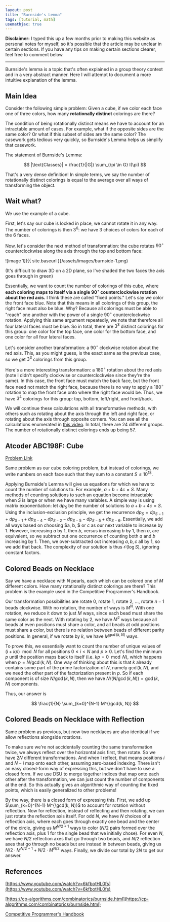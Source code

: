 ```yaml
---
layout: post
title: "Burnside's Lemma"
tags: [tutorial, math]
usemathjax: true
---
```


**Disclaimer:** I typed this up a few months prior to making this website as personal notes for myself, so it's possible that the article may be unclear in certain sections. If you have any tips on making certain sections clearer, feel free to comment below.

---

Burnside's lemma is a topic that's often explained in a group theory context and in a very abstract manner. Here I will attempt to document a more intuitive explanation of the lemma.

## Main Idea

Consider the following simple problem: Given a cube, if we color each face one of three colors, how many **rotationally distinct** colorings are there?

The condition of being rotationally distinct means we have to account for an intractable amount of cases. For example, what if the opposite sides are the same color? Or what if this subset of sides are the same color? The casework gets tedious very quickly, so Burnside's Lemma helps us simplify that casework.

The statement of Burnside's Lemma:

$$
|\text{Classes}| = \frac{1}{|G|} \sum_{\pi \in G} I(\pi)
$$

That's a very dense definition! In simple terms, we say the number of rotationally distinct colorings is equal to the average over all ways of transforming the object.

## Wait what?

We use the example of a cube.

First, let's say our cube is locked in place, we cannot rotate it in any way. The number of colorings is then $3^6$: we have $3$ choices of colors for each of the $6$ faces.

Now, let's consider the next method of transformation: the cube rotates $90^\circ$ counterclockwise along the axis through the top and bottom face:

![image 1]({{ site.baseurl }}/assets/images/burnside-1.png)

(It's difficult to draw 3D on a 2D plane, so I've shaded the two faces the axis goes through in green)

Essentially, we want to count the number of colorings of this cube, where **each coloring maps to itself via a single $90^\circ$ counterclockwise rotation about the red axis.** I think these are called "fixed points." Let's say we color the front face blue. Note that this means in all colorings of this group, the right face must also be blue. Why? Because all colorings must be able to "reach" one another with the power of a single $90^\circ$ counterclockwise rotation. Applying this same argument repeatedly, we note that therefore all four lateral faces must be blue. So in total, there are $3^3$ distinct colorings for this group: one color for the top face, one color for the bottom face, and one color for all four lateral faces.

Let's consider another transformation: a $90^\circ$ clockwise rotation about the red axis. This, as you might guess, is the exact same as the previous case, so we get $3^3$ colorings from this group.

Here's a more interesting transformation: a $180^\circ$ rotation about the red axis (note I didn't specify clockwise or counterclockwise since they're the same). In this case, the front face must match the back face, but the front face need not match the right face, because there is no way to apply a $180^\circ$ rotation to map the front face onto where the right face would be. Thus, we have $3^4$ colorings for this group: top, bottom, left/right, and front/back.

We will continue these calculations with all transformative methods, with others such as rotating about the axis through the left and right face, or rotating about the axis through opposite corners. You can see all the calculations enumerated in [this video](https://youtu.be/6kfbotHL0fs?t=744). In total, there are $24$ different groups. The number of rotationally distinct colorings ends up being $57$.

## Atcoder ABC198F: Cube

[Problem Link](https://atcoder.jp/contests/abc198/tasks/abc198_f)

Same problem as our cube coloring problem, but instead of colorings, we write numbers on each face such that they sum to a constant $S \leq 10^{18}$.

Applying Burnside's Lemma will give us equations for which we have to count the number of solutions to. For example, $a + b + 4c = S$. Many methods of counting solutions to such an equation become intractable when $S$ is large or when we have many variables. A simple way is using matrix exponentiation: let $dp_S$ be the number of solutions to $a + b + 4c = S$. Using the inclusion-exclusion principle, we get the recurrence $dp_S = dp_{S-1} + dp_{S-1} + dp_{S-4} - dp_{S-2} - dp_{S-5} - dp_{S-5} + dp_{S-6}$. Essentially, we add all ways based on choosing $a, b, $ or $c$ as our next variable to increase by $1$. However, increasing $a$ by $1$, then $b$, versus increasing $b$ by $1$, then $a$, are equivalent, so we subtract out one occurrence of counting both $a$ and $b$ increasing by $1$. Then, we over-subtracted out increasing $a, b, c$ all by $1$, so we add that back. The complexity of our solution is thus $\mathcal O(\log S)$, ignoring constant factors.

## Colored Beads on Necklace

Say we have a necklace with $N$ pearls, each which can be colored one of $M$ different colors. How many rotationally distinct colorings are there? This problem is the example used in the Competitive Programmer's Handbook.

Our transformation possibilities are rotate $0$, rotate $1$, rotate $2$, $\dots$, rotate $n - 1$ beads clockwise. With no rotation, the number of ways is $M^N$. With one rotation, we reduce it down to just $M$ ways, since each bead must share the same color as the next. With rotating by $2$, we have $M^2$ ways because all beads at even positions must share a color, and all beads at odd positions must share a color, but there is no relation between beads of different parity positions. In general, if we rotate by $k$, we have $M^{\gcd(k, N)}$ ways.

To prove this, we essentially want to count the number of unique values of $(i + kp) \mod N$ for all positions $0 \leq i < N$ and $p \geq 0$. Let's find the minimum $p$ until the position maps back to itself (i.e. $kp = 0 \mod N$), which happens when $p = N / \gcd(k, N)$. One way of thinking about this is that $k$ already contains some part of the prime factorization of $N$, namely $\gcd(k, N)$, and we need the other part of the factorization present in $p$. So if each component is of size $N / \gcd(k, N)$, then we have $N / (N / \gcd(k, N)) = \gcd(k, N)$ components.

Thus, our answer is

$$
\frac{1}{N} \sum_{k=0}^{N-1} M^{\gcd(k, N)}
$$

## Colored Beads on Necklace with Reflection

Same problem as previous, but now two necklaces are also identical if we allow reflections alongside rotations.

To make sure we're not accidentally counting the same transformation twice, we always reflect over the horizontal axis first, then rotate. So we have $2N$ different transformations. And when I reflect, that means positions $i$ and $N - i$ map onto each other, assuming zero-based indexing. There isn't an easy closed-form way of expressing this, but we don't have to use a closed form. If we use DSU to merge together indices that map onto each other after the transformation, we can just count the number of components at the end. So this actually gives an algorithmic way of counting the fixed points, which is easily generalized to other problems!

By the way, there is a closed form of expressing this. First, we add up $\sum_{k=0}^{N-1} M^{\gcd(k, N)}$ to account for rotation without reflection. Now for reflection, instead of reflecting and then rotating, we can just rotate the reflection axis itself. For odd $N$, we have $N$ choices of a reflection axis, where each goes through exactly one bead and the center of the circle, giving us $M^{N/2 + 1}$ ways to color ($N / 2$ pairs formed over the reflection axis, plus $1$ for the single bead that we initially chose). For even $N$, we have $N / 2$ reflection axes that go through two beads, and $N / 2$ reflection axes that go through no beads but are instead in between beads, giving us $N / 2 \cdot M^{N / 2 + 1} + N / 2 \cdot M^{N / 2}$ ways. Finally, we divide our total by $2N$ to get our answer.

## References

[https://www.youtube.com/watch?v=6kfbotHL0fs](https://www.youtube.com/watch?v=6kfbotHL0fs)

[https://cp-algorithms.com/combinatorics/burnside.html](https://cp-algorithms.com/combinatorics/burnside.html)

[Competitive Programmer's Handbook](https://github.com/pllk/cphb/)